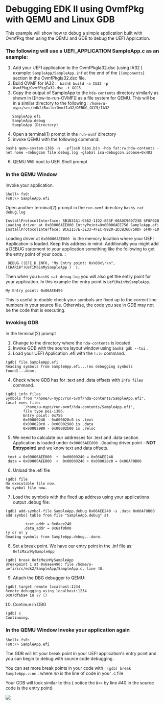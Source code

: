 # Debugging EDK II using OvmfPkg with QEMU and Linux GDB
This example will show how to debug a simple application built with OvmfPkg then using the QEMU and GDB to debug the UEFI Application.

### The following will use a UEFI_APPLICATION SampleApp.c as an example: 
1. Add your UEFI application to the OvmfPkgIa32.dsc (using IA32 )  example: `SampleApp/SampleApp.inf`  at the end of the `[Components]` section in the OvmfPkgIa32.dsc file.
2. Build OVMF for IA32 :  ` bash$ build -a IA32 -p OvmfPkg/OvmfPkgIa32.dsc -t GCC5`
3. Copy the output of SampleApp to the `hda-contents` directory similarly as shown in [[How-to-run-OVMF]] as a file system for QEMU.  This will be in a similar directory to the following : `/home/u-mypc/src/edk2/Build/OvmfIa32/DEBUG_GCC5/IA32`
```
   SampleApp.efi
   SampleApp.debug
   SampleApp (Directory)
```
4. Open a terminal(1) prompt in the `run-ovmf` directory
5. invoke QEMU with the following command:
```
bash$ qemu-system-i386 -s  -pflash bios.bin -hda fat:rw:hda-contents -net none -debugcon file:debug.log -global isa-debugcon.iobase=0x402 
```
6. QEMU Will boot to UEFI Shell prompt


### In the QEMU Window
Invoke your application.
```
Shell> fs0:
Fs0:\> SampleApp.efi
```
Open another terminal(2) prompt in the `run-ovmf` directory
`bash$ cat debug.log`
```
InstallProtocolInterface: 5B1B31A1-9562-11D2-8E3F-00A0C969723B 6F0F028
Loading driver at 0x00006AEE000 EntryPoint=0x00006AEE756 SampleApp.efi
InstallProtocolInterface: BC62157E-3E33-4FEC-9920-2D3B36D750DF 6F0FF10

```
Loading driver at `0x00006AEE000 ` is the memory location where your UEFI Application is loaded. 
Keep this address in mind.
Additionally you might add a DEBUG statement to your application something like the following to get the entry point of your code. :
```
 DEBUG ((EFI_D_INFO, "My Entry point: 0x%08x\r\n", (CHAR16*)UefiMainMySampleApp )  );
```
Then when you `bash$ cat debug.log` you will also get the entry point for your application. In this example the entry point is `UefiMainMySampleApp`.

```
My Entry point: 0x06AEE496 
```
This is useful to double check your symbols are fixed up to the correct line numbers in your source file. Otherwise, the code you see in GDB may not be the code that is executing.

### Invoking GDB
In the terminal(2) prompt 
1. Change to the directory where the `hda-contents` is located
2. Invoke GDB with the source layout window using `bash$ gdb --tui` .
3. Load your UEFI Application .efi with the `file` command.
```
(gdb) file SampleApp.efi
Reading symbols from SampleApp.efi...(no debugging symbols found)...done.
```
4. Check where GDB has for .text and .data offsets with `info files` command.
```
(gdb) info files
Symbols from "/home/u-mypc/run-ovmf/hda-contents/SampleApp.efi".
Local exec file:
        `/home/u-mypc/run-ovmf/hda-contents/SampleApp.efi',
        file type pei-i386.
        Entry point: 0x756
        0x00000240 - 0x000028c0 is .text
        0x000028c0 - 0x00002980 is .data
        0x00002980 - 0x00002b00 is .reloc
```
5. We need to calculate our addresses for .text and .data section. Application is loaded under `0x00006AEE000 ` (loading driver point -  **NOT** **Entrypoint**) and we know text and data offsets. 
```
 text = 0x00006AEE000  +  0x00000240 = 0x06AEE240
 data = 0x00006AEE000  +  0x00000240 + 0x000028c0 = 0x06AF0B00 
```
6. Unload the .efi file 
```
(gdb) file
No executable file now.
No symbol file now.
```
7. Load the symbols with the fixed up address using your applications output .debug file:
```
(gdb) add-symbol-file SampleApp.debug 0x06AEE240 -s .data 0x06AF0B00 
add symbol table from file "SampleApp.debug" at

        .text_addr = 0x6aee240
        .data_addr = 0x6af0b00
(y or n) y
Reading symbols from SampleApp.debug...done.
```
8. Set a break point.  We have our entry point in the .inf file as: `UefiMainMySampleApp`
```
(gdb) break UefiMainMySampleApp 
Breakpoint 1 at 0x6aee496: file /home/u-uefi/src/edk2/SampleApp/SampleApp.c, line 40.
```
9. Attach the DBG debugger to QEMU:
```
(gdb) target remote localhost:1234
Remote debugging using localhost:1234
0x07df6ba4 in ?? ()
``` 
10. Continue in DBG
```
(gdb) c
Continuing.
```

### In the QEMU Window Invoke your application again
```
Shell> fs0:
Fs0:\> SampleApp.efi
```

The GDB will hit your break point in your UEFI application's entry point and you can begin to debug with source code debugging.

You can set more break points in your code with : `(gdb) break SampleApp.c:nn` : where _nn_ is the line of code in your .c file

Your GDB will look similar to this ( notice the `B+>` by line #40 in the source code is the entry point)


![](https://github.com/tianocore/tianocore.github.io/blob/master/images/GDB_QEMU.JPG)

